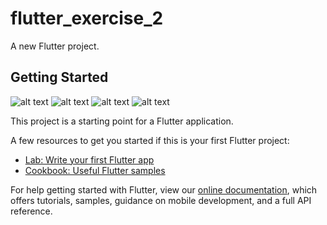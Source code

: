 # flutter_exercise_2

A new Flutter project.

## Getting Started
![alt text](https://res.cloudinary.com/dycxesufw/image/upload/v1632211647/bfvyoigrqogrvcxqomgg.jpg)
![alt text](https://res.cloudinary.com/dycxesufw/image/upload/v1632211649/ddzmggawoilphxoqm4mq.jpg)
![alt text](https://res.cloudinary.com/dycxesufw/image/upload/v1632211647/bfvyoigrqogrvcxqomgg.jpg)
![alt text](https://res.cloudinary.com/dycxesufw/image/upload/v1632211642/f1mt53hxwhwsxwqhsnv3.jpg)

This project is a starting point for a Flutter application.

A few resources to get you started if this is your first Flutter project:

- [Lab: Write your first Flutter app](https://flutter.dev/docs/get-started/codelab)
- [Cookbook: Useful Flutter samples](https://flutter.dev/docs/cookbook)

For help getting started with Flutter, view our
[online documentation](https://flutter.dev/docs), which offers tutorials,
samples, guidance on mobile development, and a full API reference.

